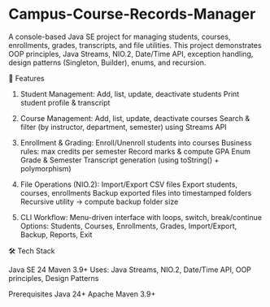 # Campus-Course-Records-Manager
A console-based Java SE project for managing students, courses, enrollments, grades, transcripts, and file utilities.
This project demonstrates OOP principles, Java Streams, NIO.2, Date/Time API, exception handling, design patterns (Singleton, Builder), enums, and recursion.

🚀 Features

1. Student Management: 
Add, list, update, deactivate students
Print student profile & transcript

2. Course Management: 
Add, list, update, deactivate courses
Search & filter (by instructor, department, semester) using Streams API

3. Enrollment & Grading: 
Enroll/Unenroll students into courses
Business rules: max credits per semester
Record marks & compute GPA
Enum Grade & Semester
Transcript generation (using toString() + polymorphism)

4. File Operations (NIO.2): 
Import/Export CSV files
Export students, courses, enrollments
Backup exported files into timestamped folders
Recursive utility → compute backup folder size

5. CLI Workflow: 
Menu-driven interface with loops, switch, break/continue
Options: Students, Courses, Enrollments, Grades, Import/Export, Backup, Reports, Exit


🛠️ Tech Stack

Java SE 24
Maven 3.9+
Uses: Java Streams, NIO.2, Date/Time API, OOP principles, Design Patterns

Prerequisites
Java 24+
Apache Maven 3.9+
